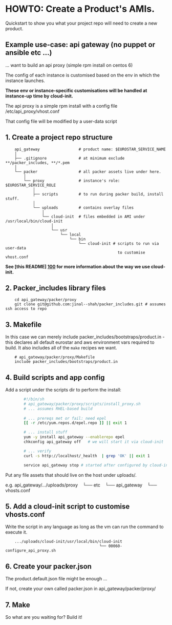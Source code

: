[100]: https://github.com/jinal--shah/packer_base_centos/blob/master/uploads/cloud-init/usr/local/bin/cloud-init/README.md
# HOWTO: Create a Product's AMIs.

Quickstart to show you what your project repo will need to create
a new product.

## Example use-case: api gateway (no puppet or ansible etc ...)

... want to build an api proxy (simple rpm install on centos 6)

The config of each instance is customised based on the env in which the
instance launches.

**These env or instance-specific customisations will be handled at instance-up**
**time by cloud-init.**

The api proxy is a simple rpm install with a config file /etc/api\_proxy/vhost.conf

That config file will be modified by a user-data script

## 1. Create a project repo structure

        api_gateway                 # product name: $EUROSTAR_SERVICE_NAME
        │
        ├── .gitignore              # at minimum exclude **/packer_includes, **/*.pem
        │
        └── packer                  # all packer assets live under here.
            │
            └── proxy               # instance's role: $EUROSTAR_SERVICE_ROLE
                │
                ├── scripts         # to run during packer build, install stuff.
                │
                └── uploads         # contains overlay files
                    │
                    └── cloud-init  # files embedded in AMI under /usr/local/bin/cloud-init
                        │
                        └── usr
                            └── local
                                └── bin
                                    └── cloud-init # scripts to run via user-data
                                                     to customise vhost.conf

**See [this README] [100] for more information about the way we use cloud-init.**



## 2. Packer\_includes library files

        cd api_gateway/packer/proxy
        git clone git@github.com:jinal--shah/packer_includes.git # assumes ssh access to repo


## 3. Makefile

In this case we can merely include packer_includes/bootstraps/product.in - this declares
all default eurostar and aws environment vars required to build. It also includes all
of the `make` recipes we want.

        # api_gateway/packer/proxy/Makefile
        include packer_includes/bootstraps/product.in

## 4. Build scripts and app config

Add a script under the scripts dir to perform the install:

```bash
        #!/bin/sh
        # api_gateway/packer/proxy/scripts/install_proxy.sh
        # ... assumes RHEL-based build
        
        # ... prereqs met or fail: need epel
        [[ -r /etc/yum.repos.d/epel.repo ]] || exit 1

        # ... install stuff
        yum -y install api_gateway --enablerepo epel
        chkconfig api_gateway off   # we will start it via cloud-init

        # ... verify
        curl -s http://localhost/_health  | grep 'OK' || exit 1

        service api_gateway stop # started after configured by cloud-init
```

Put any file assets that should live on the host under uploads/<role name>.

e.g.
        api_gateway/.../uploads/proxy
                                └── etc
                                    └── api_gateway
                                        └── vhosts.conf

## 5. Add a cloud-init script to customise vhosts.conf

Write the script in any language as long as the vm can run
the command to execute it.

        .../uploads/cloud-init/usr/local/bin/cloud-init
                                             └── 00060-configure_api_proxy.sh


## 6. Create your packer.json

The product.default.json file might be enough ...

If not, create your own called packer.json in  api\_gateway/packer/proxy/

## 7. Make

So what are you waiting for? Build it!


